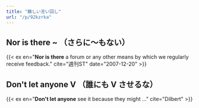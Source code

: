 ```yaml
---
title: "難しい言い回し"
url: "/p/92kzrka"
---
```


Nor is there ~ （さらに～もない）
----

{{< ex en="**Nor is there** a forum or any other means by which we regularly receive feedback." cite="週刊ST" date="2007-12-20" >}}


Don't let anyone V （誰にも V させるな）
----

{{< ex en="**Don't let anyone** see it because they might ..." cite="Dilbert" >}}

